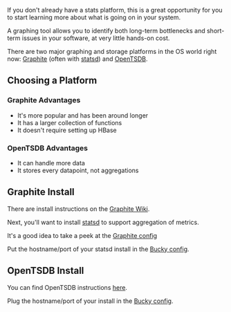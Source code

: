 If you don't already have a stats platform, this is a great opportunity
for you to start learning more about what is going on in your system.

A graphing tool allows you to identify both long-term bottlenecks and
short-term issues in your software, at very little hands-on cost.

There are two major graphing and storage platforms in the OS world
right now: [Graphite](http://graphite.wikidot.com/) (often with
[statsd](https://github.com/etsy/statsd/)) and [OpenTSDB](http://opentsdb.net/).

Choosing a Platform
-------------------

### Graphite Advantages
 
- It's more popular and has been around longer
- It has a larger collection of functions
- It doesn't require setting up HBase

### OpenTSDB Advantages

- It can handle more data
- It stores every datapoint, not aggregations

Graphite Install
----------------

There are install instructions on the [Graphite Wiki](http://graphite.wikidot.com/installation).

Next, you'll want to install [statsd](https://github.com/etsy/statsd/) to support aggregation of metrics.

It's a good idea to take a peek at the
[Graphite config](https://github.com/etsy/statsd/blob/master/docs/graphite.md)

Put the hostname/port of your statsd install in the
[Bucky config](https://github.com/HubSpot/BuckyServer/blob/master/config/default.yaml).

OpenTSDB Install
----------------

You can find OpenTSDB instructions [here](http://opentsdb.net/getting-started.html).

Plug the hostname/port of your install in the
[Bucky config](https://github.com/HubSpot/BuckyServer/blob/master/config/default.yaml).
